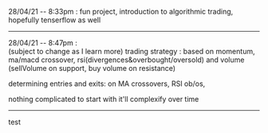 28/04/21 -- 8:33pm :
fun project, introduction to algorithmic trading, hopefully tenserflow as well
___________________________________

28/04/21 -- 8:47pm :	
(subject to change as I learn more)
trading strategy : 
based on momentum, ma/macd crossover, rsi(divergences&overbought/oversold) and volume (sellVolume on support, buy volume on resistance)

determining entries and exits: 
on MA crossovers, RSI ob/os,

nothing complicated to start with
it'll complexify over time
___________________________________

test
